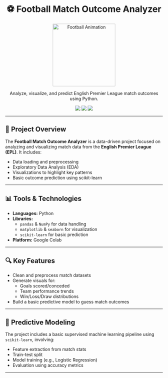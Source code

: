 <h1 align="center">⚽ Football Match Outcome Analyzer</h1>

<p align="center">
  <img src="[https://media.giphy.com/media/3oriO0OEd9QIDdllqo/giphy.gif](https://media1.giphy.com/media/v1.Y2lkPTZjMDliOTUyeWhpbmphN3R2dWhha25nbXFraTIyM3NlcTU5MzZrdWtzd2pscDFpdCZlcD12MV9naWZzX3NlYXJjaCZjdD1n/8cyro9Vo2FNhZ5mucq/giphy-downsized.gif)" width="200" alt="Football Animation">
</p>

<p align="center">
  Analyze, visualize, and predict English Premier League match outcomes using Python.
</p>

<p align="center">
  <img src="https://img.shields.io/badge/EDA-Matplotlib%20%7C%20Seaborn-blue?style=flat-square" />
  <img src="https://img.shields.io/badge/Predictive_Model-Scikit--learn-green?style=flat-square" />
  <img src="https://img.shields.io/badge/Data-Pandas%20%7C%20NumPy-orange?style=flat-square" />
</p>

---

## 📌 Project Overview

The **Football Match Outcome Analyzer** is a data-driven project focused on analyzing and visualizing match data from the **English Premier League (EPL)**. It includes:

- Data loading and preprocessing
- Exploratory Data Analysis (EDA)
- Visualizations to highlight key patterns
- Basic outcome prediction using scikit-learn

---

## 📊 Tools & Technologies

- **Languages:** Python
- **Libraries:**  
  - `pandas` & `NumPy` for data handling  
  - `matplotlib` & `seaborn` for visualization  
  - `scikit-learn` for basic prediction  
- **Platform:** Google Colab

---

## 🔍 Key Features

- Clean and preprocess match datasets
- Generate visuals for:
  - Goals scored/conceded
  - Team performance trends
  - Win/Loss/Draw distributions
- Build a basic predictive model to guess match outcomes

---

## 🧠 Predictive Modeling

The project includes a basic supervised machine learning pipeline using `scikit-learn`, involving:

- Feature extraction from match stats
- Train-test split
- Model training (e.g., Logistic Regression)
- Evaluation using accuracy metrics

---
